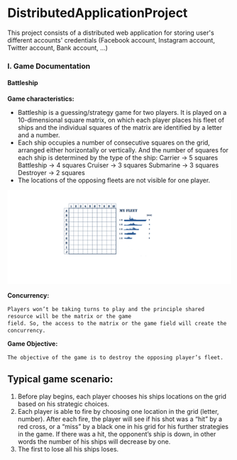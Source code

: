 # DistributedApplicationProject
This project consists of a distributed web application for storing user's different accounts' credentials (Facebook account, Instagram account, Twitter account, Bank account, ...)

### I. Game Documentation

#### Battleship

**Game characteristics:**

- Battleship is a guessing/strategy game for two players. It is played on a 10-dimensional square matrix,
    on which each player places his fleet of ships and the individual squares of the matrix are identified by
    a letter and a number.
- Each ship occupies a number of consecutive squares on the grid, arranged either horizontally or
    vertically. And the number of squares for each ship is determined by the type of the ship:
       Carrier -> 5 squares
       Battleship -> 4 squares
       Cruiser -> 3 squares
       Submarine -> 3 squares
       Destroyer -> 2 squares
- The locations of the opposing fleets are not visible for one player.

![Screenshot](battle_ship-grid.png)

**Concurrency:**

```
Players won’t be taking turns to play and the principle shared resource will be the matrix or the game
field. So, the access to the matrix or the game field will create the concurrency.
```

**Game Objective:**

```
The objective of the game is to destroy the opposing player’s fleet.
```
## Typical game scenario:

1. Before play begins, each player chooses his ships locations on the grid based on his strategic
    choices.
2. Each player is able to fire by choosing one location in the grid (letter, number). After each fire,
    the player will see if his shot was a “hit” by a red cross, or a “miss” by a black one in his grid for
    his further strategies in the game. If there was a hit, the opponent’s ship is down, in other
    words the number of his ships will decrease by one.
3. The first to lose all his ships loses.
